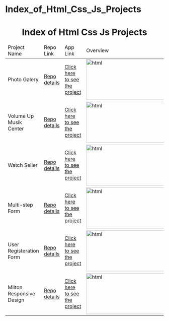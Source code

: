 
# Index_of_Html_Css_Js_Projects


<h1 align="center">Index of Html Css Js Projects</h1>

</p>

<table>
    <thead>
        <tr>
            <td>Project Name</td>
            <td>Repo Link</td>
            <td>App Link</td>
            <td>Overview</td>
        </tr>
    </thead>
    <tbody> 
        <tr>
            <td>Photo Galery</td>
            <td><a href="https://github.com/BasakKurtLab/Photo-Gallery" target="_blank">Repo details</a></td>
            <td><a href="https://basakkurtlab.github.io/Photo-Gallery/" target="_blank">Click here to see the project</a></td>
            <td><img style="width:250px;" src="https://user-images.githubusercontent.com/79793959/139825946-960f9b17-3370-47cc-8c67-61e988144f6f.png" alt="html" height=130></td> 
        </tr>
        <tr>
            <td>Volume Up Musik Center</td>
            <td><a href="https://github.com/BasakKurtLab/Frontend-Projekt" target="_blank">Repo details</a></td>
            <td><a href="https://basakkurtlab.github.io/Frontend-Projekt/" target="_blank">Click here to see the project</a></td>
            <td><img style="width:250px;" src="https://user-images.githubusercontent.com/79793959/139825224-4c3360f9-0aea-4535-adc5-95600b8967f8.png" alt="html" height=130></td> 
        </tr>
         <tr>
            <td>Watch Seller</td>
            <td><a href="https://github.com/BasakKurtLab/E-Commerce-Web-Seite" target="_blank">Repo details</a></td>
            <td><a href="https://basakkurtlab.github.io/E-Commerce-Web-Seite/" target="_blank">Click here to see the project</a></td>
            <td><img style="width:250px;" src="https://user-images.githubusercontent.com/79793959/139825440-f84399b1-af9b-405e-88c3-7fb4a0ea793a.png" alt="html" height=130></td> 
        </tr>        
        <tr>
            <td>Multi-step Form </td>
            <td><a href="https://github.com/BasakKurtLab/multi_step-img-_form" target="_blank">Repo details</a></td>
            <td><a href="https://basakkurtlab.github.io/multi_step-img-_form/" target="_blank">Click here to see the project</a></td>
            <td><img style="width:500px;" src="" alt="html" height=130></td> 
        </tr>
        <tr>
            <td>User Registeration Form</td>
            <td><a href="https://github.com/BasakKurtLab/Multi-Step-Form" target="_blank">Repo details</a></td>
            <td><a href="https://basakkurtlab.github.io/Multi-Step-Form/" target="_blank">Click here to see the project</a></td>
            <td><img style="width:500px;" src="" alt="html" height=130></td> 
        </tr>
        <tr>
            <td>Milton Responsive Design</td>
            <td><a href="https://github.com/BasakKurtLab/Milton-klon" target="_blank">Repo details</a></td>
            <td><a href="https://basakkurtlab.github.io/Milton-klon/" target="_blank">Click here to see the project</a></td>
            <td><img style="width:250px;" src="https://user-images.githubusercontent.com/79793959/139825729-a6d3782d-e2dd-4e33-9939-016941c7620c.png" alt="html" height=130></td> 
        </tr>
         
</tbody>
</table>
